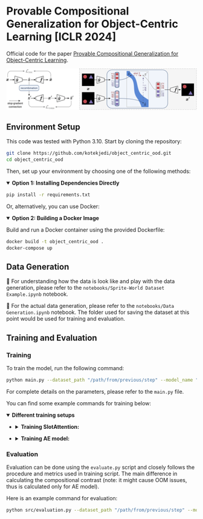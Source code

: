 # Provable Compositional Generalization for Object-Centric Learning [ICLR 2024]
Official code for the paper [Provable Compositional Generalization for Object-Centric Learning](https://arxiv.org/abs/2310.05327).

![Problem Setup](assets/fig3_v6.png)

## Environment Setup
This code was tested with Python 3.10. Start by cloning the repository:

```bash
git clone https://github.com/kotekjedi/object_centric_ood.git
cd object_centric_ood
```

Then, set up your environment by choosing one of the following methods:

<details open>
<summary><strong>Option 1: Installing Dependencies Directly</strong></summary>

   ```bash
   pip install -r requirements.txt
   ```

</details>

Or, alternatively, you can use Docker:

<details open>
<summary><strong>Option 2: Building a Docker Image</strong></summary>

Build and run a Docker container using the provided Dockerfile:
   ```bash
   docker build -t object_centric_ood .
   docker-compose up
   ```

</details>

## Data Generation

🔗 For understanding how the data is look like and play with the data generation, please refer to the `notebooks/Sprite-World Dataset Example.ipynb` notebook.

🔗 For the actual data generation, please refer to the `notebooks/Data Generation.ipynb` notebook. The folder used for saving the dataset at this point would be used for training and evaluation.


## Training and Evaluation

### Training
To train the model, run the following command:

```bash
python main.py --dataset_path "/path/from/previous/step" --model_name "SlotAttention" --num_slots 2 --epochs 400 --use_consistency_loss True
```

For complete details on the parameters, please refer to the `main.py` file.

You can find some example commands for training below:

<details open>
<summary><strong>Different training setups</strong></summary>

   - <details>
      <summary><strong>Training SlotAttention:</strong></summary>

      Training vanilla SlotAttention with 2 slots:
      ```bash
      python main.py --dataset_path "/path/from/previous/step" --model_name "SlotAttention" --num_slots 2 --use_consistency_loss False
      ```

      Training vanilla SlotAttention with 2 slots and consistency loss:
      ```bash
      python main.py --dataset_path "/path/from/previous/step" --model_name "SlotAttention" --num_slots 2 --use_consistency_loss True --consistency_ignite_epoch 150
      ```

      Training SlotAttention with 2 slots, fixed SoftMax and sampling:
      ```bash
      python main.py --dataset_path "/path/from/previous/step" --model_name "SlotAttention" --num_slots 2 --use_consistency_loss True --consistency_ignite_epoch 150 --softmax False --sampling False
      ```
   </details>

   - <details>
      <summary><strong>Training AE model:</strong></summary>

      Training vanilla autoencoder with 2 slots:
      ```bash
      python main.py --dataset_path "/path/from/previous/step" --model_name "SlotMLPAdditive" --epochs 300 --num_slots 2 -n_slot_latents 6 --use_consistency_loss False
      ```

      Training vanilla autoencoder with 2 slots and consistency loss:
      ```bash
      python main.py --dataset_path "/path/from/previous/step" --model_name "SlotMLPAdditive" --epochs 300 --num_slots 2 -n_slot_latents 6 --use_consistency_loss True --consistency_ignite_epoch 100
      ```


      </details>

</details>

### Evaluation

Evaluation can be done using the `evaluate.py` script and closely follows the procedure and metrics used in training script. The main difference in calculating the compositional contrast (note: it might cause OOM issues, thus is calculated only for AE model).

Here is an example command for evaluation:
```bash
python src/evaluation.py --dataset_path "/path/from/previous/step" --model_path "checkpoints/SlotMLPAdditive.pt" --model_name "SlotMLPAdditive" --n_slot_latents 6
```
